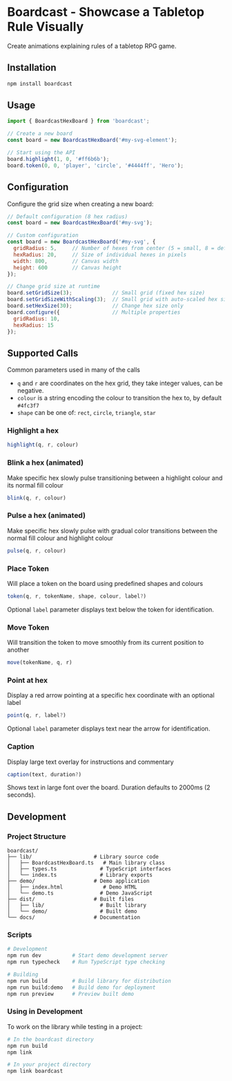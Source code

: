 # Boardcast - Showcase a Tabletop Rule Visually

Create animations explaining rules of a tabletop RPG game.

## Installation

```bash
npm install boardcast
```

## Usage

```javascript
import { BoardcastHexBoard } from 'boardcast';

// Create a new board
const board = new BoardcastHexBoard('#my-svg-element');

// Start using the API
board.highlight(1, 0, '#ff6b6b');
board.token(0, 0, 'player', 'circle', '#4444ff', 'Hero');
```

## Configuration

Configure the grid size when creating a new board:

```javascript
// Default configuration (8 hex radius)
const board = new BoardcastHexBoard('#my-svg');

// Custom configuration
const board = new BoardcastHexBoard('#my-svg', {
  gridRadius: 5,     // Number of hexes from center (5 = small, 8 = default, 12 = large)
  hexRadius: 20,     // Size of individual hexes in pixels
  width: 800,        // Canvas width
  height: 600        // Canvas height
});

// Change grid size at runtime
board.setGridSize(3);             // Small grid (fixed hex size)
board.setGridSizeWithScaling(3);  // Small grid with auto-scaled hex size
board.setHexSize(30);             // Change hex size only
board.configure({                 // Multiple properties
  gridRadius: 10,
  hexRadius: 15
});
```

## Supported Calls

Common parameters used in many of the calls
- `q` and `r` are coordinates on the hex grid, they take integer values, can be negative.
- `colour` is a string encoding the colour to transition the hex to, by default `#4fc3f7`
- `shape` can be one of: `rect`, `circle`, `triangle`, `star`

### Highlight a hex

```javascript
highlight(q, r, colour)
```

### Blink a hex (animated)

Make specific hex slowly pulse transitioning between a highlight colour and its normal fill colour

```javascript
blink(q, r, colour)
```

### Pulse a hex (animated)

Make specific hex slowly pulse with gradual color transitions between the normal fill colour and highlight colour

```javascript
pulse(q, r, colour)
```

### Place Token

Will place a token on the board using predefined shapes and colours

```javascript
token(q, r, tokenName, shape, colour, label?)
```

Optional `label` parameter displays text below the token for identification.

### Move Token

Will transition the token to move smoothly from its current position to another

```javascript
move(tokenName, q, r)
```

### Point at hex

Display a red arrow pointing at a specific hex coordinate with an optional label

```javascript
point(q, r, label?)
```

Optional `label` parameter displays text near the arrow for identification.

### Caption

Display large text overlay for instructions and commentary

```javascript
caption(text, duration?)
```

Shows text in large font over the board. Duration defaults to 2000ms (2 seconds).

## Development

### Project Structure

```
boardcast/
├── lib/                    # Library source code
│   ├── BoardcastHexBoard.ts   # Main library class
│   ├── types.ts              # TypeScript interfaces
│   └── index.ts              # Library exports
├── demo/                   # Demo application
│   ├── index.html             # Demo HTML
│   └── demo.ts               # Demo JavaScript
├── dist/                   # Built files
│   ├── lib/                  # Built library
│   └── demo/                 # Built demo
└── docs/                   # Documentation
```

### Scripts

```bash
# Development
npm run dev          # Start demo development server
npm run typecheck    # Run TypeScript type checking

# Building
npm run build        # Build library for distribution
npm run build:demo   # Build demo for deployment
npm run preview      # Preview built demo
```

### Using in Development

To work on the library while testing in a project:

```bash
# In the boardcast directory
npm run build
npm link

# In your project directory
npm link boardcast
```
